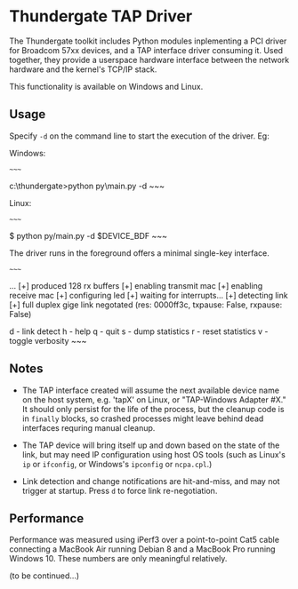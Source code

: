 # Thundergate TAP Driver #

The Thundergate toolkit includes Python modules inplementing a 
PCI driver for Broadcom 57xx devices, and a TAP interface driver
consuming it. Used together, they provide a userspace hardware 
interface between the network hardware and the kernel's TCP/IP
stack.

This functionality is available on Windows and Linux.

## Usage ##

Specify `-d` on the command line to start the execution of the driver. Eg:

Windows:

    ~~~
c:\thundergate\>python py\main.py -d
    ~~~

Linux:

    ~~~
$ python py/main.py -d $DEVICE_BDF
    ~~~

The driver runs in the foreground offers a minimal single-key interface.

    ~~~
...
[+] produced 128 rx buffers
[+] enabling transmit mac
[+] enabling receive mac
[+] configuring led
[+] waiting for interrupts...
[+] detecting link
[+] full duplex gige link negotated (res: 0000ff3c, txpause: False, rxpause: False)

d - link detect
h - help
q - quit
s - dump statistics
r - reset statistics
v - toggle verbosity
    ~~~

## Notes ##

 * The TAP interface created will assume the next available device name
on the host system, e.g. 'tapX' on Linux, or "TAP-Windows Adapter #X." It
should only persist for the life of the process, but the cleanup code
is in `finally` blocks, so crashed processes might leave behind dead
interfaces requring manual cleanup.

 * The TAP device will bring itself up and down based on the state of
the link, but may need IP configuration using host OS tools (such
as Linux's `ip` or `ifconfig`,  or Windows's `ipconfig` or `ncpa.cpl`.)

 * Link detection and change notifications are hit-and-miss, and may not
trigger at startup. Press `d` to force link re-negotiation.

## Performance ##

Performance was measured using iPerf3 over a point-to-point Cat5 cable
connecting a MacBook Air running Debian 8 and a MacBook Pro running
Windows 10. These numbers are only meaningful relatively.

(to be continued...)